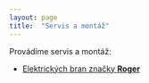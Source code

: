 ```yaml
---
layout: page
title:  "Servis a montáž"
---
```


Provádíme servis a montáž:
* [Elektrických bran značky **Roger**](Brany.markdown)

